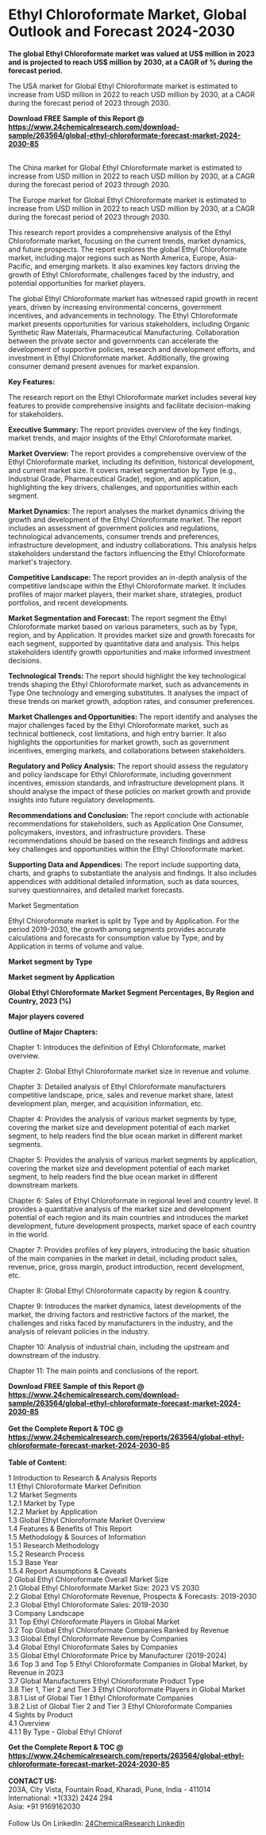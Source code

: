 <h1>Ethyl Chloroformate Market, Global Outlook and Forecast 2024-2030</h1><p><strong>The global Ethyl Chloroformate market was valued at US$ million in 2023 and is projected to reach US$ million by 2030, at a CAGR of % during the forecast period.</strong></p><p>
</p><p>The USA market for Global Ethyl Chloroformate market is estimated to increase from USD million in 2022 to reach USD million by 2030, at a CAGR during the forecast period of 2023 through 2030.</p><div><b>Download FREE Sample of this Report @ 
            <a href="https://www.24chemicalresearch.com/download-sample/263564/global-ethyl-chloroformate-forecast-market-2024-2030-85">
            https://www.24chemicalresearch.com/download-sample/263564/global-ethyl-chloroformate-forecast-market-2024-2030-85</a></b></div><br><p>
</p><p>The China market for Global Ethyl Chloroformate market is estimated to increase from USD million in 2022 to reach USD million by 2030, at a CAGR during the forecast period of 2023 through 2030.</p><p>
</p><p>The Europe market for Global Ethyl Chloroformate market is estimated to increase from USD million in 2022 to reach USD million by 2030, at a CAGR during the forecast period of 2023 through 2030.</p><p>
</p><p>This research report provides a comprehensive analysis of the Ethyl Chloroformate market, focusing on the current trends, market dynamics, and future prospects. The report explores the global Ethyl Chloroformate market, including major regions such as North America, Europe, Asia-Pacific, and emerging markets. It also examines key factors driving the growth of Ethyl Chloroformate, challenges faced by the industry, and potential opportunities for market players.</p><p>
The global Ethyl Chloroformate market has witnessed rapid growth in recent years, driven by increasing environmental concerns, government incentives, and advancements in technology. The Ethyl Chloroformate market presents opportunities for various stakeholders, including Organic Synthetic Raw Materials, Pharmaceutical Manufacturing. Collaboration between the private sector and governments can accelerate the development of supportive policies, research and development efforts, and investment in Ethyl Chloroformate market. Additionally, the growing consumer demand present avenues for market expansion.</p><p>
<strong>Key Features:</strong></p><p>
The research report on the Ethyl Chloroformate market includes several key features to provide comprehensive insights and facilitate decision-making for stakeholders.</p><p>
<strong>Executive Summary: </strong>The report provides overview of the key findings, market trends, and major insights of the Ethyl Chloroformate market.</p><p>
<strong>Market Overview: </strong>The report provides a comprehensive overview of the Ethyl Chloroformate market, including its definition, historical development, and current market size. It covers market segmentation by Type (e.g., Industrial Grade, Pharmaceutical Grade), region, and application, highlighting the key drivers, challenges, and opportunities within each segment.</p><p>
<strong>Market Dynamics: </strong>The report analyses the market dynamics driving the growth and development of the Ethyl Chloroformate market. The report includes an assessment of government policies and regulations, technological advancements, consumer trends and preferences, infrastructure development, and industry collaborations. This analysis helps stakeholders understand the factors influencing the Ethyl Chloroformate market's trajectory.</p><p>
<strong>Competitive Landscape: </strong>The report provides an in-depth analysis of the competitive landscape within the Ethyl Chloroformate market. It includes profiles of major market players, their market share, strategies, product portfolios, and recent developments.</p><p>
<strong>Market Segmentation and Forecast: </strong>The report segment the Ethyl Chloroformate market based on various parameters, such as by Type, region, and by Application. It provides market size and growth forecasts for each segment, supported by quantitative data and analysis. This helps stakeholders identify growth opportunities and make informed investment decisions.</p><p>
<strong>Technological Trends: </strong>The report should highlight the key technological trends shaping the Ethyl Chloroformate market, such as advancements in Type One technology and emerging substitutes. It analyses the impact of these trends on market growth, adoption rates, and consumer preferences.</p><p>
<strong>Market Challenges and Opportunities: </strong>The report identify and analyses the major challenges faced by the Ethyl Chloroformate market, such as technical bottleneck, cost limitations, and high entry barrier. It also highlights the opportunities for market growth, such as government incentives, emerging markets, and collaborations between stakeholders.</p><p>
<strong>Regulatory and Policy Analysis:</strong> The report should assess the regulatory and policy landscape for Ethyl Chloroformate, including government incentives, emission standards, and infrastructure development plans. It should analyse the impact of these policies on market growth and provide insights into future regulatory developments.</p><p>
<strong>Recommendations and Conclusion: </strong>The report conclude with actionable recommendations for stakeholders, such as Application One Consumer, policymakers, investors, and infrastructure providers. These recommendations should be based on the research findings and address key challenges and opportunities within the Ethyl Chloroformate market.</p><p>
<strong>Supporting Data and Appendices: </strong>The report include supporting data, charts, and graphs to substantiate the analysis and findings. It also includes appendices with additional detailed information, such as data sources, survey questionnaires, and detailed market forecasts.</p><p>
Market Segmentation</p><p>
Ethyl Chloroformate market is split by Type and by Application. For the period 2019-2030, the growth among segments provides accurate calculations and forecasts for consumption value by Type, and by Application in terms of volume and value.</p><p>
<strong>Market segment by Type</strong></p><p>
</p><p>
</p><p><strong>Market segment by Application</strong></p><p>
</p><p>
</p><p><strong>Global Ethyl Chloroformate Market Segment Percentages, By Region and Country, 2023 (%)</strong></p><p>
</p><p>
</p><p></p><p>
</p><p><strong>Major players covered</strong></p><p>
</p><p>
</p><p><strong>Outline of Major Chapters:</strong></p><p>
Chapter 1: Introduces the definition of Ethyl Chloroformate, market overview.</p><p>
Chapter 2: Global Ethyl Chloroformate market size in revenue and volume.</p><p>
Chapter 3: Detailed analysis of Ethyl Chloroformate manufacturers competitive landscape, price, sales and revenue market share, latest development plan, merger, and acquisition information, etc.</p><p>
Chapter 4: Provides the analysis of various market segments by type, covering the market size and development potential of each market segment, to help readers find the blue ocean market in different market segments.</p><p>
Chapter 5: Provides the analysis of various market segments by application, covering the market size and development potential of each market segment, to help readers find the blue ocean market in different downstream markets.</p><p>
Chapter 6: Sales of Ethyl Chloroformate in regional level and country level. It provides a quantitative analysis of the market size and development potential of each region and its main countries and introduces the market development, future development prospects, market space of each country in the world.</p><p>
Chapter 7: Provides profiles of key players, introducing the basic situation of the main companies in the market in detail, including product sales, revenue, price, gross margin, product introduction, recent development, etc.</p><p>
Chapter 8: Global Ethyl Chloroformate capacity by region &amp; country.</p><p>
Chapter 9: Introduces the market dynamics, latest developments of the market, the driving factors and restrictive factors of the market, the challenges and risks faced by manufacturers in the industry, and the analysis of relevant policies in the industry.</p><p>
Chapter 10: Analysis of industrial chain, including the upstream and downstream of the industry.</p><p>
Chapter 11: The main points and conclusions of the report.</p><div><b>Download FREE Sample of this Report @ 
            <a href="https://www.24chemicalresearch.com/download-sample/263564/global-ethyl-chloroformate-forecast-market-2024-2030-85">
            https://www.24chemicalresearch.com/download-sample/263564/global-ethyl-chloroformate-forecast-market-2024-2030-85</a></b></div><br><div><b>Get the Complete Report & TOC @ 
            <a href="https://www.24chemicalresearch.com/reports/263564/global-ethyl-chloroformate-forecast-market-2024-2030-85">
            https://www.24chemicalresearch.com/reports/263564/global-ethyl-chloroformate-forecast-market-2024-2030-85</a></b></div><br>
            <b>Table of Content:</b><p>1 Introduction to Research & Analysis Reports<br />
    1.1 Ethyl Chloroformate Market Definition<br />
    1.2 Market Segments<br />
        1.2.1 Market by Type<br />
        1.2.2 Market by Application<br />
    1.3 Global Ethyl Chloroformate Market Overview<br />
    1.4 Features & Benefits of This Report<br />
    1.5 Methodology & Sources of Information<br />
        1.5.1 Research Methodology<br />
        1.5.2 Research Process<br />
        1.5.3 Base Year<br />
        1.5.4 Report Assumptions & Caveats<br />
2 Global Ethyl Chloroformate Overall Market Size<br />
    2.1 Global Ethyl Chloroformate Market Size: 2023 VS 2030<br />
    2.2 Global Ethyl Chloroformate Revenue, Prospects & Forecasts: 2019-2030<br />
    2.3 Global Ethyl Chloroformate Sales: 2019-2030<br />
3 Company Landscape<br />
    3.1 Top Ethyl Chloroformate Players in Global Market<br />
    3.2 Top Global Ethyl Chloroformate Companies Ranked by Revenue<br />
    3.3 Global Ethyl Chloroformate Revenue by Companies<br />
    3.4 Global Ethyl Chloroformate Sales by Companies<br />
    3.5 Global Ethyl Chloroformate Price by Manufacturer (2019-2024)<br />
    3.6 Top 3 and Top 5 Ethyl Chloroformate Companies in Global Market, by Revenue in 2023<br />
    3.7 Global Manufacturers Ethyl Chloroformate Product Type<br />
    3.8 Tier 1, Tier 2 and Tier 3 Ethyl Chloroformate Players in Global Market<br />
        3.8.1 List of Global Tier 1 Ethyl Chloroformate Companies<br />
        3.8.2 List of Global Tier 2 and Tier 3 Ethyl Chloroformate Companies<br />
4 Sights by Product<br />
    4.1 Overview<br />
        4.1.1 By Type - Global Ethyl Chlorof</p><div><b>Get the Complete Report & TOC @ 
            <a href="https://www.24chemicalresearch.com/reports/263564/global-ethyl-chloroformate-forecast-market-2024-2030-85">
            https://www.24chemicalresearch.com/reports/263564/global-ethyl-chloroformate-forecast-market-2024-2030-85</a></b></div><br><b>CONTACT US:</b><br>
            203A, City Vista, Fountain Road, Kharadi, Pune, India - 411014<br>
            International: +1(332) 2424 294<br>
            Asia: +91 9169162030 <br><br>
            Follow Us On LinkedIn: <a href="https://www.linkedin.com/company/24chemicalresearch/">24ChemicalResearch LinkedIn</a>